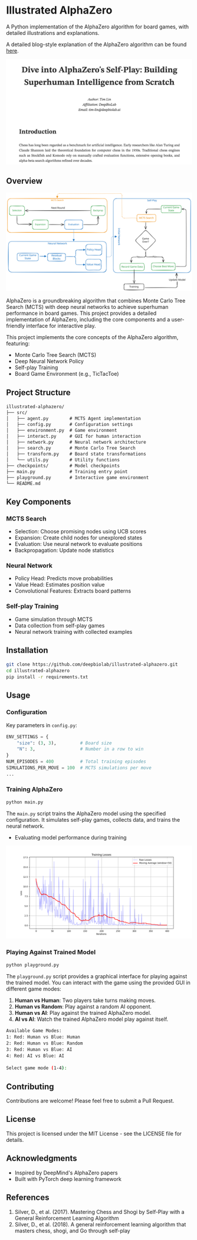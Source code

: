 # Illustrated AlphaZero

A Python implementation of the AlphaZero algorithm for board games, with detailed illustrations and explanations.

A detailed blog-style explanation of the AlphaZero algorithm can be found [here](blog/dive-into-alphazero.pdf).

<img src="./assets/blog-cover.png">


## Overview

![arch](./assets/arch.svg)

AlphaZero is a groundbreaking algorithm that combines Monte Carlo Tree Search (MCTS) with deep neural networks to achieve superhuman performance in board games. This project provides a detailed implementation of AlphaZero, including the core components and a user-friendly interface for interactive play.

This project implements the core concepts of the AlphaZero algorithm, featuring:
- Monte Carlo Tree Search (MCTS)
- Deep Neural Network Policy
- Self-play Training
- Board Game Environment (e.g., TicTacToe)

## Project Structure

```
illustrated-alphazero/
├── src/
│   ├── agent.py        # MCTS Agent implementation
│   ├── config.py       # Configuration settings
│   ├── environment.py  # Game environment
│   ├── interact.py     # GUI for human interaction
│   ├── network.py      # Neural network architecture
│   ├── search.py       # Monte Carlo Tree Search
│   ├── transform.py    # Board state transformations
│   └── utils.py        # Utility functions
├── checkpoints/        # Model checkpoints
├── main.py             # Training entry point
├── playground.py       # Interactive game environment
└── README.md
```

## Key Components

### MCTS Search
- Selection: Choose promising nodes using UCB scores
- Expansion: Create child nodes for unexplored states
- Evaluation: Use neural network to evaluate positions
- Backpropagation: Update node statistics

### Neural Network
- Policy Head: Predicts move probabilities
- Value Head: Estimates position value
- Convolutional Features: Extracts board patterns

### Self-play Training
- Game simulation through MCTS
- Data collection from self-play games
- Neural network training with collected examples


## Installation

```bash
git clone https://github.com/deepbiolab/illustrated-alphazero.git
cd illustrated-alphazero
pip install -r requirements.txt
```

## Usage

### Configuration

Key parameters in `config.py`:

```python
ENV_SETTINGS = {
	"size": (3, 3),  		# Board size
	"N": 3,          		# Number in a row to win
}
NUM_EPISODES = 400          # Total training episodes
SIMULATIONS_PER_MOVE = 100  # MCTS simulations per move
...
```

### Training AlphaZero

```bash
python main.py
```

The `main.py` script trains the AlphaZero model using the specified configuration. It simulates self-play games, collects data, and trains the neural network.

- Evaluating model performance during training

![loss](./assets/training_loss.png)

### Playing Against Trained Model

```bash
python playground.py
```

The `playground.py` script provides a graphical interface for playing against the trained model. You can interact with the game using the provided GUI in different game modes:

1. **Human vs Human**: Two players take turns making moves.
2. **Human vs Random**: Play against a random AI opponent.
3. **Human vs AI**: Play against the trained AlphaZero model.
4. **AI vs AI**: Watch the trained AlphaZero model play against itself.

```bash
Available Game Modes:
1: Red: Human vs Blue: Human
2: Red: Human vs Blue: Random
3: Red: Human vs Blue: AI
4: Red: AI vs Blue: AI

Select game mode (1-4): 
```

## Contributing

Contributions are welcome! Please feel free to submit a Pull Request.

## License

This project is licensed under the MIT License - see the LICENSE file for details.

## Acknowledgments

- Inspired by DeepMind's AlphaZero papers
- Built with PyTorch deep learning framework

## References

1. Silver, D., et al. (2017). Mastering Chess and Shogi by Self-Play with a General Reinforcement Learning Algorithm
2. Silver, D., et al. (2018). A general reinforcement learning algorithm that masters chess, shogi, and Go through self-play